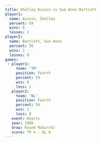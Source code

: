 ```yaml
---
title: Shelley Aucoin vs Sue Anne Bartlett
player1:                  
  name: Aucoin, Shelley   
  percent: 59             
  wins: 0                 
  losses: 1               
player2:                  
  name: Bartlett, Sue Anne
  percent: 56             
  wins: 1                 
  losses: 0               
games:
 - player1:          
     team: 'TR'      
     position: Fourth
     percent: 59     
     win: 0          
     loss: 1         
   player2:          
     team: 'NL'      
     position: Fourth
     percent: 56     
     win: 1          
     loss: 0         
   event: Hearts       
   year: 1986          
   draw: Round Robin(4)
   score: TR 4 - NL 6  
---
```


